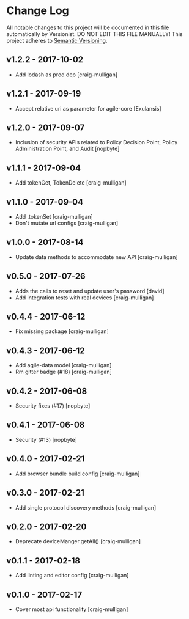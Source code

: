 # Change Log

All notable changes to this project will be documented in this file
automatically by Versionist. DO NOT EDIT THIS FILE MANUALLY!
This project adheres to [Semantic Versioning](http://semver.org/).

## v1.2.2 - 2017-10-02

* Add lodash as prod dep [craig-mulligan]

## v1.2.1 - 2017-09-19

* Accept relative uri as parameter for agile-core [Exulansis]

## v1.2.0 - 2017-09-07

* Inclusion of security APIs related to Policy Decision Point, Policy Administration Point, and Audit [nopbyte]

## v1.1.1 - 2017-09-04

* Add tokenGet, TokenDelete [craig-mulligan]

## v1.1.0 - 2017-09-04

* Add .tokenSet [craig-mulligan]
* Don't mutate url configs [craig-mulligan]

## v1.0.0 - 2017-08-14

* Update data methods to accommodate new API [craig-mulligan]

## v0.5.0 - 2017-07-26

* Adds the calls to reset and update user's password [david]
* Add integration tests with real devices [craig-mulligan]

## v0.4.4 - 2017-06-12

* Fix missing package [craig-mulligan]

## v0.4.3 - 2017-06-12

* Add agile-data model [craig-mulligan]
* Rm gitter badge (#18) [craig-mulligan]

## v0.4.2 - 2017-06-08

* Security fixes (#17) [nopbyte]

## v0.4.1 - 2017-06-08

* Security (#13) [nopbyte]

## v0.4.0 - 2017-02-21

* Add browser bundle build config [craig-mulligan]

## v0.3.0 - 2017-02-21

* Add single protocol discovery methods [craig-mulligan]

## v0.2.0 - 2017-02-20

* Deprecate deviceManger.getAll() [craig-mulligan]

## v0.1.1 - 2017-02-18

* Add linting and editor config [craig-mulligan]

## v0.1.0 - 2017-02-17

* Cover most api functionality [craig-mulligan]
